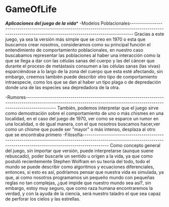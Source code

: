 # GameOfLife

***Aplicaciones del juego de la vida****
-Modelos Poblacionales-------------------------------------------------------------------------------------------------------------------------------------------------------------
  Gracias a este juego, ya sea la versión más simple que se creo en 1970 o esta que buscamos crear nosotros, consideramos como su principal función el entendimiento de
  comportamiento poblacionales, en nuestro caso buscabamos representar las poblaciones al haber una interacción como la que se llega a dar con las células sanas del cuerpo
  y las del cáncer que durante el proceso de metástasis consumen a las células sanas (las vivas) esparciéndose a lo largo de la zona del cuerpo que esta esté afectando, sin embargo, creemos también puede describir otro tipo de comportamiento intraespecie, como los que se dan al haber un tipo plaga o
  de depredación donde una de las especies sea depredadora de la otra.
  
-Rumores---------------------------------------------------------------------------------------------------------------------------------------------------------------------------
  También, podemos interpretar que el juego sirve como demostración sobre el comportamiento de uno o más chismes en una localidad, en el caso del juego de 1970, ver como se
  esparce un rumor en una localidad, o de igual manera, con el que nosotros buscamos hacer,ver como un chisme que puede ser "mayor" o más intenso, desplaza al otro que se
  encontraba primero
-Filosofía-------------------------------------------------------------------------------------------------------------------------------------------------------------------------
  Como concepto general del juego, sin importar que versión, puede interpretarse (aunque suene rebuscado), poder buscarle un sentido u origen a la vida, ya que como postuló
  recientemente Stephen Wolfram en su teoría del todo, todo el mundo se puede describir como algoritmos y ecuaciones diferenciales, entonces, si esto es así, podríamos pensar
  que nuestra vida es simulada, ya que, aí como nosotros programamos un pequeño mundo con pequeñas reglas no tan complejas, ¿qué impide que nuestro mundo sea así?, sin embargo,
  estoy muy seguro, que como raza humana encontraremos la verdad, y con la ayuda de la ciencia, será nuestro taladro el que sea capaz de perforar los cielos y las estrellas.

